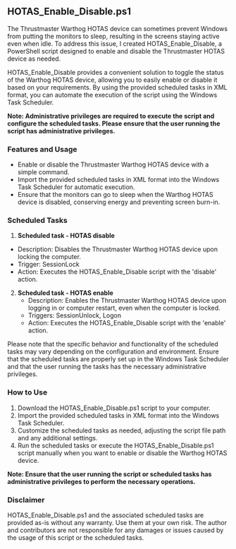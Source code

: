## HOTAS_Enable_Disable.ps1

The Thrustmaster Warthog HOTAS device can sometimes prevent Windows from putting the monitors to sleep, resulting in the screens staying active even when idle. To address this issue, I created HOTAS_Enable_Disable, a PowerShell script designed to enable and disable the Thrustmaster HOTAS device as needed.

HOTAS_Enable_Disable provides a convenient solution to toggle the status of the Warthog HOTAS device, allowing you to easily enable or disable it based on your requirements. By using the provided scheduled tasks in XML format, you can automate the execution of the script using the Windows Task Scheduler.

**Note: Administrative privileges are required to execute the script and configure the scheduled tasks. Please ensure that the user running the script has administrative privileges.**

### Features and Usage

- Enable or disable the Thrustmaster Warthog HOTAS device with a simple command.
- Import the provided scheduled tasks in XML format into the Windows Task Scheduler for automatic execution.
- Ensure that the monitors can go to sleep when the Warthog HOTAS device is disabled, conserving energy and preventing screen burn-in.

### Scheduled Tasks

1.  **Scheduled task - HOTAS disable**
   - Description: Disables the Thrustmaster Warthog HOTAS device upon locking the computer.
   - Trigger: SessionLock
   - Action: Executes the HOTAS_Enable_Disable script with the 'disable' action.

2. **Scheduled task - HOTAS enable**
   - Description: Enables the Thrustmaster Warthog HOTAS device upon logging in or computer restart, even when the computer is locked.
   - Triggers: SessionUnlock, Logon
   - Action: Executes the HOTAS_Enable_Disable script with the 'enable' action.

Please note that the specific behavior and functionality of the scheduled tasks may vary depending on the configuration and environment. Ensure that the scheduled tasks are properly set up in the Windows Task Scheduler and that the user running the tasks has the necessary administrative privileges.

### How to Use

1. Download the HOTAS_Enable_Disable.ps1 script to your computer.
2. Import the provided scheduled tasks in XML format into the Windows Task Scheduler.
3. Customize the scheduled tasks as needed, adjusting the script file path and any additional settings.
4. Run the scheduled tasks or execute the HOTAS_Enable_Disable.ps1 script manually when you want to enable or disable the Warthog HOTAS device.

**Note: Ensure that the user running the script or scheduled tasks has administrative privileges to perform the necessary operations.**

### Disclaimer

HOTAS_Enable_Disable.ps1 and the associated scheduled tasks are provided as-is without any warranty. Use them at your own risk. The author and contributors are not responsible for any damages or issues caused by the usage of this script or the scheduled tasks.
